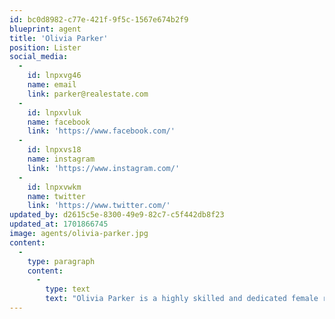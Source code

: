 ```yaml
---
id: bc0d8982-c77e-421f-9f5c-1567e674b2f9
blueprint: agent
title: 'Olivia Parker'
position: Lister
social_media:
  -
    id: lnpxvg46
    name: email
    link: parker@realestate.com
  -
    id: lnpxvluk
    name: facebook
    link: 'https://www.facebook.com/'
  -
    id: lnpxvs18
    name: instagram
    link: 'https://www.instagram.com/'
  -
    id: lnpxvwkm
    name: twitter
    link: 'https://www.twitter.com/'
updated_by: d2615c5e-8300-49e9-82c7-c5f442db8f23
updated_at: 1701866745
image: agents/olivia-parker.jpg
content:
  -
    type: paragraph
    content:
      -
        type: text
        text: "Olivia Parker is a highly skilled and dedicated female real estate lister, known for her remarkable expertise in showcasing properties in their best light. With a sharp eye for detail and a deep understanding of market trends, Olivia possesses the ability to highlight the unique features and qualities of each property she lists. Her creative approach and meticulous attention to staging and presentation ensure that her clients' listings stand out from the competition. Olivia's exceptional communication skills and professionalism make her a trusted advisor, guiding sellers through the listing process with confidence and ease. With her unwavering commitment to delivering exceptional results, Olivia Parker is the go-to lister for anyone seeking to maximize the potential of their property in the competitive real estate market."
---
```

